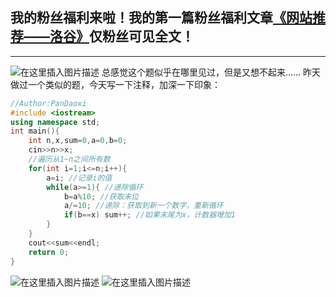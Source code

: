 ## 我的粉丝福利来啦！我的第一篇粉丝福利文章[《网站推荐——洛谷》](https://blog.csdn.net/pandaoxi2020/article/details/121106899)仅粉丝可见全文！

<hr>

![在这里插入图片描述](https://pic.2ge.org/cdn/?url=https://img-blog.csdnimg.cn/96563e13e74742998445ec62097897db.png?x-oss-process=image/watermark,type_ZHJvaWRzYW5zZmFsbGJhY2s,shadow_50,text_Q1NETiBA5r2Y6YGT54a5,size_20,color_FFFFFF,t_70,g_se,x_16)
总感觉这个题似乎在哪里见过，但是又想不起来……
昨天做过一个类似的题，今天写一下注释，加深一下印象：

```cpp
//Author:PanDaoxi
#include <iostream>
using namespace std;
int main(){
	int n,x,sum=0,a=0,b=0;
	cin>>n>>x;
	//遍历从1~n之间所有数 
	for(int i=1;i<=n;i++){ 
		a=i; //记录i的值 
		while(a>=1){ //递除循环 
			b=a%10; //获取末位 
			a/=10; //递除：获取到新一个数字，重新循环 
			if(b==x) sum++; //如果末尾为x，计数器增加1 
		}
	}
	cout<<sum<<endl;
	return 0;
} 
```

![在这里插入图片描述](https://pic.2ge.org/cdn/?url=https://img-blog.csdnimg.cn/e7a58b69766c49e69c411d5b015e2582.png?x-oss-process=image/watermark,type_ZHJvaWRzYW5zZmFsbGJhY2s,shadow_50,text_Q1NETiBA5r2Y6YGT54a5,size_20,color_FFFFFF,t_70,g_se,x_16)
![在这里插入图片描述](https://pic.2ge.org/cdn/?url=https://img-blog.csdnimg.cn/565833ed909241708a5f91193cefdef7.png?x-oss-process=image/watermark,type_ZHJvaWRzYW5zZmFsbGJhY2s,shadow_50,text_Q1NETiBA5r2Y6YGT54a5,size_20,color_FFFFFF,t_70,g_se,x_16)

